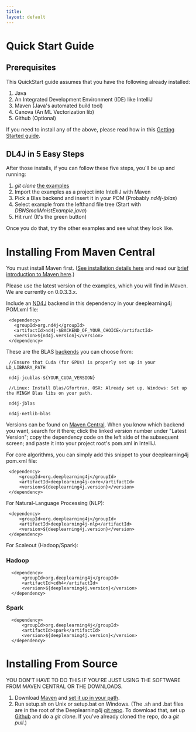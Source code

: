```yaml
---
title:
layout: default
---
```


Quick Start Guide
=========================================

## Prerequisites

This QuickStart guide assumes that you have the following already installed:

1. Java
2. An Integrated Development Environment (IDE) like IntelliJ
3. Maven (Java's automated build tool)
4. Canova (An ML Vectorization lib)
5. Github (Optional)
 
If you need to install any of the above, please read how in this [Getting Started guide](http://nd4j.org/getstarted.html).

## DL4J in 5 Easy Steps

After those installs, if you can follow these five steps, you'll be up and running:

1. *git clone* [the examples](https://github.com/deeplearning4j/dl4j-0.0.3.3-examples)
2. Import the examples as a project into IntelliJ with Maven
3. Pick a Blas backend and insert it in your POM (Probably *nd4j-jblas*)
4. Select example from the lefthand file tree (Start with *DBNSmallMnistExample.java*)
5. Hit run! (It's the green button)

Once you do that, try the other examples and see what they look like. 

Installing From Maven Central 
=========================================

You must install Maven first. ([See installation details here](http://nd4j.org/getstarted.html#maven) and read our [brief introduction to Maven here](../maven.html).)

Please use the latest version of the examples, which you will find in Maven. We are currently on 0.0.3.3.x.

Include an [ND4J](http://nd4j.org/) backend in this dependency in your deeplearning4j POM.xml file:

     <dependency>
       <groupId>org.nd4j</groupId>
       <artifactId>nd4j-$BACKEND_OF_YOUR_CHOICE</artifactId>
       <version>${nd4j.version}</version>
     </dependency>

These are the BLAS [backends](http://nd4j.org/gpu_native_backends.html) you can choose from:

     //Ensure that Cuda (for GPUs) is properly set up in your LD_LIBRARY_PATH
     
     nd4j-jcublas-${YOUR_CUDA_VERSION} 
     
     //Linux: Install Blas/Gfortran. OSX: Already set up. Windows: Set up the MINGW Blas libs on your path.
     
     nd4j-jblas 
     
     nd4j-netlib-blas
    
Versions can be found on [Maven Central](http://search.maven.org/#search%7Cga%7C2%7Cnd4j). When you know which backend you want, search for it there; click the linked version number under "Latest Version"; copy the dependency code on the left side of the subsequent screen; and paste it into your project root's pom.xml in IntelliJ.

For core algorithms, you can simply add this snippet to your deeplearning4j pom.xml file:

     <dependency>
         <groupId>org.deeplearning4j</groupId>
         <artifactId>deeplearning4j-core</artifactId>
         <version>${deeplearning4j.version}</version>
     </dependency>
     
For Natural-Language Processing (NLP):

     <dependency>
         <groupId>org.deeplearning4j</groupId>
         <artifactId>deeplearning4j-nlp</artifactId>
         <version>${deeplearning4j.version}</version>
     </dependency>

For Scaleout (Hadoop/Spark):

### Hadoop

      <dependency>
          <groupId>org.deeplearning4j</groupId>
          <artifactId>cdh4</artifactId>
          <version>${deeplearning4j.version}</version>
      </dependency>

### Spark

      <dependency>
          <groupId>org.deeplearning4j</groupId>
          <artifactId>spark</artifactId>
          <version>${deeplearning4j.version}</version>
      </dependency>

Installing From Source 
==============================

YOU DON'T HAVE TO DO THIS IF YOU'RE JUST USING THE SOFTWARE FROM MAVEN CENTRAL OR THE DOWNLOADS.

1. Download [Maven](http://maven.apache.org/download.cgi) and [set it up in your path](http://architectryan.com/2012/10/02/add-to-the-path-on-mac-os-x-mountain-lion/#.VVkVM9pVikp).
2. Run setup.sh on Unix or setup.bat on Windows. (The .sh and .bat files are in the root of the Deeplearning4j [git repo](https://github.com/deeplearning4j/deeplearning4j). To download that, set up [Github](http://nd4j.org/getstarted.html#github) and do a *git clone*. If you've already cloned the repo, do a *git pull*.)
